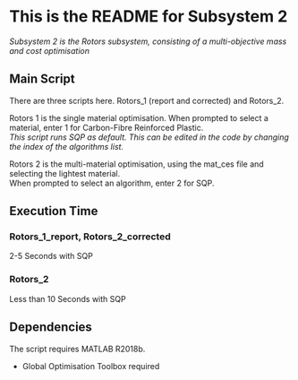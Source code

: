 # This is the README for Subsystem 2

*Subsystem 2 is the Rotors subsystem, consisting of a multi-objective mass and cost optimisation*

## Main Script

There are three scripts here. Rotors_1 (report and corrected) and Rotors_2.
  
Rotors 1 is the single material optimisation. 
When prompted to select a material, enter 1 for Carbon-Fibre Reinforced Plastic.  
*This script runs SQP as default. This can be edited in the code by changing the index of the algorithms list.*   
  
Rotors 2 is the multi-material optimisation, using the mat_ces file and selecting the lightest material.  
When prompted to select an algorithm, enter 2 for SQP.  

## Execution Time

### Rotors_1_report, Rotors_2_corrected
2-5 Seconds with SQP

### Rotors_2
Less than 10 Seconds with SQP

## Dependencies

The script requires MATLAB R2018b.
* Global Optimisation Toolbox required
